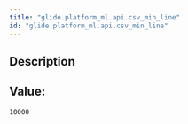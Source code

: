 ```yaml
---
title: "glide.platform_ml.api.csv_min_line"
id: "glide.platform_ml.api.csv_min_line"
---
```

## Description



## Value: 
```
10000
```